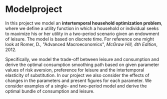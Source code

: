 # Modelproject

In this project we model an **intertemporal household optimization problem**, where we define a utility function in which a household or individual seeks to maximize his or her utility in a two-period scenario given an endowment of leisure. The model is based on discrete time. For reference one might look at Romer, D., "Advanced Macroeconomics", *McGraw Hill, 4th Edition*, 2012.


Specifically, we model the trade-off between leisure and consumption and derive the optimal consumption smoothing path based on given parameter values of risk aversion, preference for leisure and the intertemporal elasticity of substitution. 
In our project we also consider the effects of changes in the parameters and present figures for each parameter. 
We consider examples of a single- and two-period model and derive the optimal bundle of consumption and leisure.
